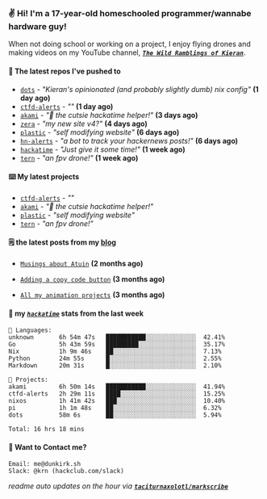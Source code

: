 ### ✌️ Hi! I'm a 17-year-old homeschooled programmer/wannabe hardware guy!

When not doing school or working on a project, I enjoy flying drones and making videos on my YouTube channel, [**_`The Wild Ramblings of Kieran`_**](https://youtube.com/@kieran.rambles).

#### 👷 The latest repos I've pushed to

- [`dots`](https://github.com/taciturnaxolotl/dots) - _"Kieran's opinionated (and probably slightly dumb) nix config"_ **(1 day ago)**
- [`ctfd-alerts`](https://github.com/taciturnaxolotl/ctfd-alerts) - _""_ **(1 day ago)**
- [`akami`](https://github.com/taciturnaxolotl/akami) - _"🌷 the cutsie hackatime helper!"_ **(3 days ago)**
- [`zera`](https://github.com/taciturnaxolotl/zera) - _"my new site v4?"_ **(4 days ago)**
- [`plastic`](https://github.com/taciturnaxolotl/plastic) - _"self modifying website"_ **(6 days ago)**
- [`hn-alerts`](https://github.com/taciturnaxolotl/hn-alerts) - _"a bot to track your hackernews posts!"_ **(6 days ago)**
- [`hackatime`](https://github.com/hackclub/hackatime) - _"Just give it some time!"_ **(1 week ago)**
- [`tern`](https://github.com/taciturnaxolotl/tern) - _"an fpv drone!"_ **(1 week ago)**

#### ⌨️ My latest projects

- [`ctfd-alerts`](https://github.com/taciturnaxolotl/ctfd-alerts) - _""_
- [`akami`](https://github.com/taciturnaxolotl/akami) - _"🌷 the cutsie hackatime helper!"_
- [`plastic`](https://github.com/taciturnaxolotl/plastic) - _"self modifying website"_
- [`tern`](https://github.com/taciturnaxolotl/tern) - _"an fpv drone!"_

#### 🗒️ the latest posts from my [blog](https://dunkirk.sh)

- [`Musings about Atuin`](https://dunkirk.sh/blog/atuin/) **(2 months ago)**

- [`Adding a copy code button`](https://dunkirk.sh/blog/adding-a-copy-button/) **(3 months ago)**

- [`All my animation projects`](https://dunkirk.sh/blog/my-animations/) **(3 months ago)**



#### 📡 my [_`hackatime`_](https://waka.hackclub.com) stats from the last week

```text
💾 Languages:
unknown       6h 54m 47s   ███████████░░░░░░░░░░░░░░  42.41%
Go            5h 43m 59s   █████████░░░░░░░░░░░░░░░░  35.17%
Nix           1h 9m 46s    ██░░░░░░░░░░░░░░░░░░░░░░░  7.13%
Python        24m 55s      █░░░░░░░░░░░░░░░░░░░░░░░░  2.55%
Markdown      20m 31s      █░░░░░░░░░░░░░░░░░░░░░░░░  2.10%

💼 Projects:
akami         6h 50m 14s   ███████████░░░░░░░░░░░░░░  41.94%
ctfd-alerts   2h 29m 11s   ████░░░░░░░░░░░░░░░░░░░░░  15.25%
nixos         1h 41m 42s   ███░░░░░░░░░░░░░░░░░░░░░░  10.40%
pi            1h 1m 48s    ██░░░░░░░░░░░░░░░░░░░░░░░  6.32%
dots          58m 6s       ██░░░░░░░░░░░░░░░░░░░░░░░  5.94%

Total: 16 hrs 18 mins
```

#### 📮 Want to Contact me?

```text
Email: me@dunkirk.sh
Slack: @krn (hackclub.com/slack)
```

_readme auto updates on the hour via [**`taciturnaxolotl/markscribe`**](https://github.com/taciturnaxolotl/markscribe)_

